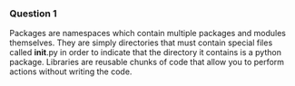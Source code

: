 ### Question 1
Packages are namespaces which contain multiple packages and modules themselves. They are simply directories that must contain special files called __init__.py 
in order to indicate that the directory it contains is a python package. Libraries are reusable chunks of code that allow you to perform actions without writing
the code.
